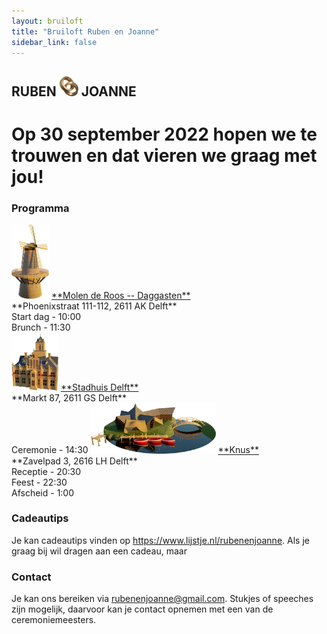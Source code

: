 ```yaml
---
layout: bruiloft
title: "Bruiloft Ruben en Joanne"
sidebar_link: false
---
```

## RUBEN <img src="assets/img/ring.png" class="inline" width="30" /> JOANNE
# Op 30 september 2022 hopen we te trouwen en dat vieren we graag met jou!

### Programma

<img src="assets/img/bruiloft/molen.png" class="locatie" width="60rem" />
<a href="https://www.bijderoos.nl" target="_blank">**Molen de Roos -- Daggasten**</a><br />
**Phoenixstraat 111-112, 2611 AK Delft**<br />
Start dag - 10:00<br />
Brunch - 11:30<br />

<img src="assets/img/bruiloft/stadhuis.png" class="locatie" width="75rem" />
<a href="https://www.delft.nl" target="_blank">**Stadhuis Delft**</a><br />
**Markt 87, 2611 GS Delft**<br />
Ceremonie - 14:30

<img src="assets/img/bruiloft/knus.png" class="locatie" width="200rem" />
<a href="https://www.knus.nl/" target="_blank">**Knus**</a><br />
**Zavelpad 3, 2616 LH Delft**<br />
Receptie - 20:30<br />
Feest - 22:30<br />
Afscheid - 1:00

### Cadeautips
Je kan cadeautips vinden op <a href="https://www.lijstje.nl/rubenenjoanne" target="_blank">https://www.lijstje.nl/rubenenjoanne</a>.
Als je graag bij wil dragen aan een cadeau, maar 

### Contact
Je kan ons bereiken via <a href="mailto:rubenenjoanne@gmail.com">rubenenjoanne@gmail.com</a>. Stukjes of speeches zijn mogelijk, daarvoor kan je contact opnemen met een van de ceremoniemeesters.
